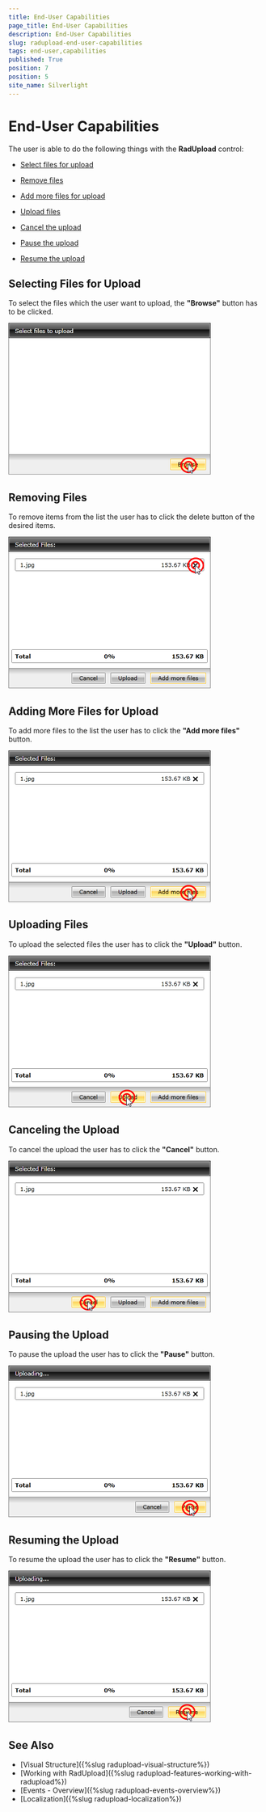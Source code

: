 ```yaml
---
title: End-User Capabilities
page_title: End-User Capabilities
description: End-User Capabilities
slug: radupload-end-user-capabilities
tags: end-user,capabilities
published: True
position: 7
position: 5
site_name: Silverlight
---
```


# End-User Capabilities

The user is able to do the following things with the __RadUpload__ control:

* [Select files for upload](#Selecting_Files_for_Upload)

* [Remove files](#Removing_Files)

* [Add more files for upload](#Adding_More_Files_for_Upload)

* [Upload files](#Uploading_Files)

* [Cancel the upload](#Canceling_the_Upload)

* [Pause the upload](#Pausing_the_Upload)

* [Resume the upload](#Resuming_the_Upload)

## Selecting Files for Upload

To select the files which the user want to upload, the __"Browse"__ button has to be clicked.

![](images/RadUpload_End_User_Capabilities_01.png)

## Removing Files

To remove items from the list the user has to click the delete button of the desired items.

![](images/RadUpload_End_User_Capabilities_01a.png)

## Adding More Files for Upload

To add more files to the list the user has to click the __"Add more files"__ button.

![](images/RadUpload_End_User_Capabilities_02.png)

## Uploading Files

To upload the selected files the user has to click the __"Upload"__ button.

![](images/RadUpload_End_User_Capabilities_03.png)

## Canceling the Upload

To cancel the upload the user has to click the __"Cancel"__ button.

![](images/RadUpload_End_User_Capabilities_04.png)

## Pausing the Upload

To pause the upload the user has to click the __"Pause"__ button.

![](images/RadUpload_End_User_Capabilities_05.png)

## Resuming the Upload

To resume the upload the user has to click the __"Resume"__ button.

![](images/RadUpload_End_User_Capabilities_06.png)

## See Also
 * [Visual Structure]({%slug radupload-visual-structure%})
 * [Working with RadUpload]({%slug radupload-features-working-with-radupload%})
 * [Events - Overview]({%slug radupload-events-overview%})
 * [Localization]({%slug radupload-localization%})